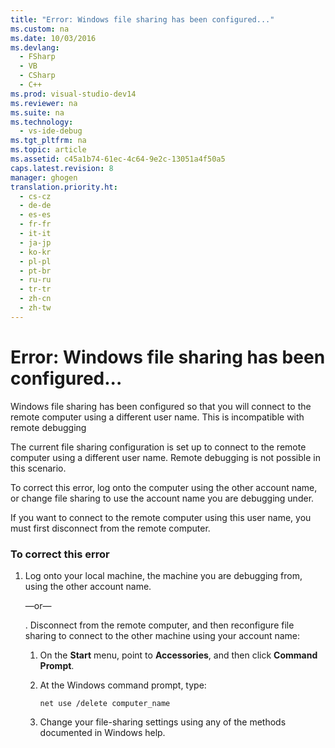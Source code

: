 ```yaml
---
title: "Error: Windows file sharing has been configured..."
ms.custom: na
ms.date: 10/03/2016
ms.devlang: 
  - FSharp
  - VB
  - CSharp
  - C++
ms.prod: visual-studio-dev14
ms.reviewer: na
ms.suite: na
ms.technology: 
  - vs-ide-debug
ms.tgt_pltfrm: na
ms.topic: article
ms.assetid: c45a1b74-61ec-4c64-9e2c-13051a4f50a5
caps.latest.revision: 8
manager: ghogen
translation.priority.ht: 
  - cs-cz
  - de-de
  - es-es
  - fr-fr
  - it-it
  - ja-jp
  - ko-kr
  - pl-pl
  - pt-br
  - ru-ru
  - tr-tr
  - zh-cn
  - zh-tw
---
```

# Error: Windows file sharing has been configured...
Windows file sharing has been configured so that you will connect to the remote computer using a different user name. This is incompatible with remote debugging  
  
 The current file sharing configuration is set up to connect to the remote computer using a different user name. Remote debugging is not possible in this scenario.  
  
 To correct this error, log onto the computer using the other account name, or change file sharing to use the account name you are debugging under.  
  
 If you want to connect to the remote computer using this user name, you must first disconnect from the remote computer.  
  
### To correct this error  
  
1.  Log onto your local machine, the machine you are debugging from, using the other account name.  
  
     —or—  
  
     . Disconnect from the remote computer, and then reconfigure file sharing to connect to the other machine using your account name:  
  
    1.  On the **Start** menu, point to **Accessories**, and then click **Command Prompt**.  
  
    2.  At the Windows command prompt, type:  
  
         `net use /delete computer_name`  
  
    3.  Change your file-sharing settings using any of the methods documented in Windows help.